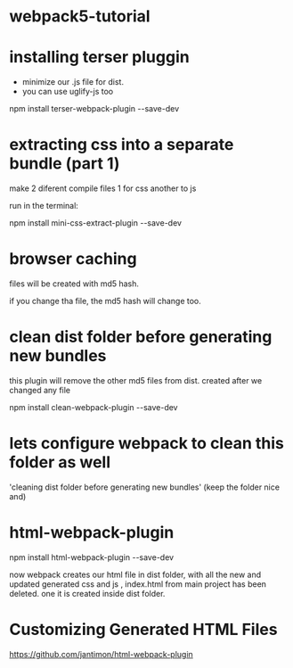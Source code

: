 # webpack5-tutorial




# installing terser pluggin

- minimize our .js file for dist.
- you can use uglify-js too

npm install terser-webpack-plugin --save-dev


# extracting css into a separate bundle (part 1)

make 2 diferent compile files 1 for css another to js

run in the terminal:

npm install mini-css-extract-plugin --save-dev


# browser caching 

files will be created with md5 hash.

if you change tha file, the md5 hash will change too.

# clean dist folder before generating new bundles

this plugin will remove the other md5 files from dist. created after we changed any file

npm install clean-webpack-plugin --save-dev

# lets configure webpack to clean this folder as well

'cleaning dist folder before generating new bundles'   (keep the folder nice and)


# html-webpack-plugin

npm install html-webpack-plugin --save-dev

now webpack creates our html file in dist folder, with all the new and updated generated css and js , index.html from main project has been deleted. one it is created inside dist folder.

# Customizing Generated HTML Files

https://github.com/jantimon/html-webpack-plugin
